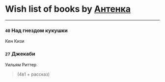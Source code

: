 # Wish list of books by [Антенка](https://plus.google.com/u/0/118158645037334943900/)
---

### `40` Над гнездом кукушки
Кен Кизи

### `27` Джекаби
Уильям Риттер
> (4в1 + рассказ)

